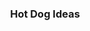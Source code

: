---
class: "col-sm-6 col-md-4 grid-item illustrator"
image: assets/images/portfolio/illustrator/hotdog/005sm.jpg
link: "discipline/illustrator_projects.html#hotdog"
focus: Magazine
name: Hot Dog Ideas
description: A magazine page with hot dog ideas.
display_order: 2

divid: "hotdog"
title: <h3>Hot Dog Ideas</h3>
description_long: <p>This project was produced for the same Summer 2022 Typography course as an exercise in arranging text atop of photos.</p>
imagelinks: 
  - /assets/images/portfolio/illustrator/hotdog/005.jpg
  - /assets/images/portfolio/illustrator/hotdog/006.jpg
images: 
  - /assets/images/portfolio/illustrator/hotdog/005sm.jpg
  - /assets/images/portfolio/illustrator/hotdog/006.jpg
foci: 
  - Opacity
  - Font choices
  - Call-out composition
---